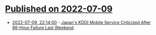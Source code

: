 # [Published on 2022-07-09](index.md)

* [2022-07-09, 22:14:00](https://tech.slashdot.org/story/22/07/09/2212202/japans-kddi-mobile-service-criticized-after-86-hour-failure-last-weekend?utm_source=rss1.0mainlinkanon&utm_medium=feed) - [Japan's KDDI Mobile Service Criticized After 86-Hour Failure Last Weekend](https://tech.slashdot.org/story/22/07/09/2212202/japans-kddi-mobile-service-criticized-after-86-hour-failure-last-weekend?utm_source=rss1.0mainlinkanon&utm_medium=feed)
